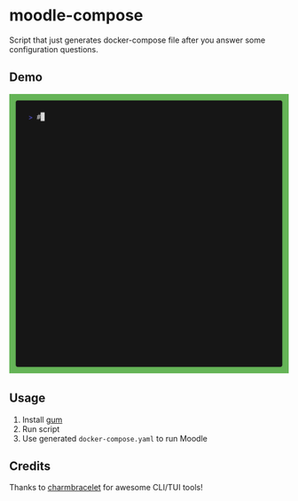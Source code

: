 # moodle-compose
Script that just generates docker-compose file after you answer some
configuration questions.

## Demo
<picture>
  <source media="(prefers-color-scheme: dark)" srcset="./demo.gif">
  <source media="(prefers-color-scheme: light)" srcset="./demo.gif">
  <img width="1400" alt="Demo of the moodle-compose.sh script" src="./demo.gif">
</picture>

## Usage
1. Install [gum](https://github.com/charmbracelet/gum#installation)
2. Run script
3. Use generated `docker-compose.yaml` to run Moodle

## Credits
Thanks to [charmbracelet](https://github.com/charmbracelet)
for awesome CLI/TUI tools!
